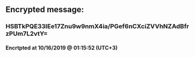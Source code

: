 ## Encrypted message:

### HSBTkPQE33IEe17Znu9w9nmX4ia/PGef6nCXciZVVhNZAdBfrzPUm7L2vtY=

#### Encrtpted at 10/16/2019 @ 01:15:52 (UTC+3)

